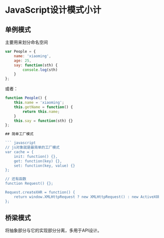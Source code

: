 # JavaScript设计模式小计

## 单例模式

主要用来划分命名空间

``` javascript
var People = {
    name: 'xiaoming',
    age: 25,
    say: function(sth) {
        console.log(sth)
    }
};
```

或者：

``` javascript
function People() {
    this.name = 'xiaoming';
    this.getName = function() {
        return this.name;
    }
    this.say = function(sth) {}
};

## 简单工厂模式

``` javascript
// js对象就是最简单的工厂模式
var cache = {
    init: function() {},
    get: function(key) {},
    set: function(key, value) {}
};

// 还有函数
function Request() {};

Request.createXHR = function() {
    return window.XMLHttpRequest ? new XMLHttpRequest() : new ActiveXObject('Microsoft.XMLHTTP');
};
```

## 桥梁模式

将抽象部分与它的实现部分分离，多用于API设计。

